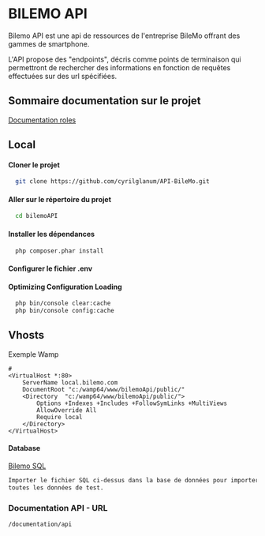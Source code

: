 
# BILEMO API

Bilemo API est une api de ressources de l'entreprise BileMo offrant des gammes de smartphone.

L'API propose des "endpoints", décris comme points de terminaison qui permettront de rechercher
des informations en fonction de requêtes effectuées sur des url spécifiées.


## Sommaire documentation sur le projet

[Documentation roles](Roles.md)

## Local

#### Cloner le projet

```bash
  git clone https://github.com/cyrilglanum/API-BileMo.git
```

#### Aller sur le répertoire du projet

```bash
  cd bilemoAPI
```

#### Installer les dépendances

```bash
  php composer.phar install
```

#### Configurer le fichier .env


#### Optimizing Configuration Loading

```bash
  php bin/console clear:cache
  php bin/console config:cache
```

## Vhosts
Exemple Wamp
```
#
<VirtualHost *:80>
	ServerName local.bilemo.com
	DocumentRoot "c:/wamp64/www/bilemoApi/public/"
	<Directory  "c:/wamp64/www/bilemoApi/public/">
		Options +Indexes +Includes +FollowSymLinks +MultiViews
		AllowOverride All
		Require local
	</Directory>
</VirtualHost>
```

#### Database
[Bilemo SQL](bilemoapi.sql) 

```bash
Importer le fichier SQL ci-dessus dans la base de données pour importer 
toutes les données de test.
```

### Documentation API - URL 

```bash
/documentation/api
```